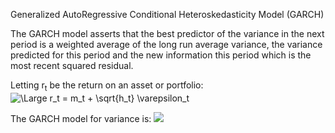 Generalized AutoRegressive Conditional Heteroskedasticity Model (GARCH)

The GARCH model asserts that the best predictor of the variance in the next period is a weighted average of the long run average variance, the variance predicted for this period and the new information this period which is the most recent squared residual.

Letting r<sub>t</sub> be the return on an asset or portfolio:
![\Large r_t = m_t + \sqrt{h_t} \varepsilon_t ](https://latex.codecogs.com/svg.image?r_t&space;=&space;m_t&space;&plus;&space;\sqrt{h_t}&space;&space;\varepsilon_t&space;)

The GARCH model for variance is:
<img src="https://latex.codecogs.com/svg.latex?\Large&space;h<sub>(t+1)</sub> = ω + α(r_t - m_t)<sup>2</sup> + βh<sub>t</sub> = ω + αh<sub>t</sub>ε<sup>2<sup><sub>t</sub> + βh<sub>t</sub>"/>


